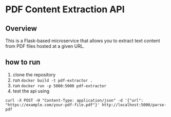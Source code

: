 # PDF Content Extraction API

## Overview
This is a Flask-based microservice that allows you to extract text content from PDF files hosted at a given URL.

## how to run

1. clone the repository
2. run `docker build -t pdf-extractor .`
3. run `docker run -p 5000:5000 pdf-extractor`
4. test the api using 
```
curl -X POST -H "Content-Type: application/json" -d '{"url": "https://example.com/your-pdf-file.pdf"}' http://localhost:5000/parse-pdf
```

